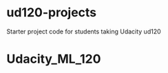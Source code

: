 ud120-projects
==============

Starter project code for students taking Udacity ud120
# Udacity_ML_120

